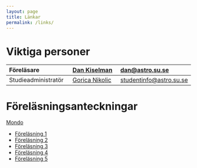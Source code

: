 ```yaml
---
layout: page
title: Länkar
permalink: /links/
---
```

# Viktiga personer

| Föreläsare | [Dan Kiselman](http://www.su.se/profiles/dan-1.181955) | dan@astro.su.se  |
| :------------- | :------------- | :------------- |
| Studieadministratör&nbsp;&nbsp; | [Gorica Nikolic](http://www.su.se/profiles/nikol-1.188579)&nbsp;&nbsp; | studentinfo@astro.su.se |

# Föreläsningsanteckningar
[Mondo](https://mondo.su.se/portal/site/0b6db605-bcc6-4b9c-9494-cead9140cb73)

* [Föreläsning 1](https://www.dropbox.com/s/o9pfcpzenju8d2e/F%C3%B6rel%C3%A4sning%201.pdf?dl=0)
* [Föreläsning 2](https://www.dropbox.com/s/nxyfur2g9w25ne8/F%C3%B6rel%C3%A4sning%202.pdf?dl=0)
* [Föreläsning 3](https://www.dropbox.com/s/1ja2joxc65wtl7n/F%C3%B6rel%C3%A4sning%203.pdf?dl=0)
* [Föreläsning 4](https://www.dropbox.com/s/uhuf4rmtxx2rf7u/F%C3%B6rel%C3%A4sning%204.pdf?dl=0)
* [Föreläsning 5](https://www.dropbox.com/s/9vm5w289b166v96/F%C3%B6rel%C3%A4sning%205.pdf?dl=0)